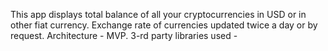 This app displays total balance of all your cryptocurrencies in USD or in other fiat currency.
Exchange rate of currencies updated twice a day or by request.
Architecture - MVP.
3-rd party libraries used - 
